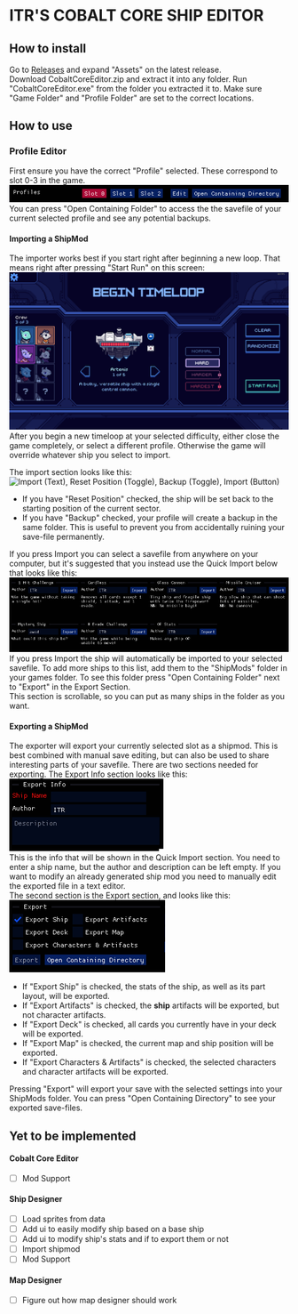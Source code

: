 # ITR'S COBALT CORE SHIP EDITOR
## How to install
Go to [Releases](https://github.com/ITR13/CobaltCoreEditor/releases) and expand "Assets" on the latest release.  
Download CobaltCoreEditor.zip and extract it into any folder.
Run "CobaltCoreEditor.exe" from the folder you extracted it to.
Make sure "Game Folder" and "Profile Folder" are set to the correct locations.

## How to use
### Profile Editor
First ensure you have the correct "Profile" selected. These correspond to slot 0-3 in the game.  
![Profile Picker](https://raw.githubusercontent.com/ITR13/CobaltCoreEditor/main/.readme/ProfilePicker.png)  
You can press "Open Containing Folder" to access the the savefile of your current selected profile and see any potential backups.

#### Importing a ShipMod
The importer works best if you start right after beginning a new loop. That means right after pressing "Start Run" on this screen:  
![BEGIN TIMELOOP screen](https://raw.githubusercontent.com/ITR13/CobaltCoreEditor/main/.readme/BeginTimeloop.png)  
After you begin a new timeloop at your selected difficulty, either close the game completely, or select a different profile. Otherwise the game will override whatever ship you select to import.

The import section looks like this:  
![Import (Text), Reset Position (Toggle), Backup (Toggle), Import (Button)](https://raw.githubusercontent.com/ITR13/CobaltCoreEditor/main/.readme/ImportSection.png)  
- If you have "Reset Position" checked, the ship will be set back to the starting position of the current sector.
- If you have "Backup" checked, your profile will create a backup in the same folder. This is useful to prevent you from accidentally ruining your save-file permanently.  

If you press Import you can select a savefile from anywhere on your computer, but it's suggested that you instead use the Quick Import below that looks like this:
![Grid of sections with the following layout: Title (Text), Author (Text) Author Name (Text on different background) Import (Button), Description (Text)](https://raw.githubusercontent.com/ITR13/CobaltCoreEditor/main/.readme/QuickImport.png)  
If you press Import the ship will automatically be imported to your selected savefile.
To add more ships to this list, add them to the "ShipMods" folder in your games folder. To see this folder press "Open Containing Folder" next to "Export" in the Export Section.  
This section is scrollable, so you can put as many ships in the folder as you want.  
#### Exporting a ShipMod
The exporter will export your currently selected slot as a shipmod. This is best combined with manual save editing, but can also be used to share interesting parts of your savefile. There are two sections needed for exporting. The Export Info section looks like this:  
![Ship Name (Text Field), Author (Text Field), Description (Text Area)](https://raw.githubusercontent.com/ITR13/CobaltCoreEditor/main/.readme/ExportInfo.png)  
This is the info that will be shown in the Quick Import section. You need to enter a ship name, but the author and description can be left empty. If you want to modify an already generated ship mod you need to manually edit the exported file in a text editor.  
The second section is the Export section, and looks like this:  
![Export (Text), Export Ship (Toggle) Export Artifacts (Toggle), Export Deck (Toggle) Export Map (Toggle), Export Characters & Artifacts (Toggle), Export (Button) Open Containing Directory (Button)](https://raw.githubusercontent.com/ITR13/CobaltCoreEditor/main/.readme/Export.png)  
- If "Export Ship" is checked, the stats of the ship, as well as its part layout, will be exported.
- If "Export Artifacts" is checked, the **ship** artifacts will be exported, but not character artifacts.
- If "Export Deck" is checked, all cards you currently have in your deck will be exported.
- If "Export Map" is checked, the current map and ship position will be exported.
- If "Export Characters & Artifacts" is checked, the selected characters and character artifacts will be exported.  

Pressing "Export" will export your save with the selected settings into your ShipMods folder. You can press "Open Containing Directory" to see your exported save-files.

## Yet to be implemented
#### Cobalt Core Editor
- [ ] Mod Support

#### Ship Designer
- [ ] Load sprites from data
- [ ] Add ui to easily modify ship based on a base ship
- [ ] Add ui to modify ship's stats and if to export them or not
- [ ] Import shipmod
- [ ] Mod Support

#### Map Designer
- [ ] Figure out how map designer should work
